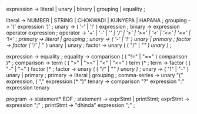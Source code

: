 expression -> literal
            | unary
            | binary
            | grouping 
            | equality ;

literal -> NUMBER  | STRING | CHOKWADI | KUNYEPA | HAPANA ;
grouping -> '(' expression ')' ;
unary -> ( '-' | '!' ) expression ;
binary -> expression operator expression ;
operator -> '+' | '-' | '*' | '/' | '>' | '>=' | '<' | '<=' | '==' | '!=' ;
primary -> literal | grouping ;
unary -> ( '-' | '!' ) unary 
       | primary ;
factor -> factor ( '/' | '*' ) unary 
       | unary ;
factor -> unary ( ( "/" | "*" ) unary )* ;

expression -> equality ;
equality -> comparison ( ( "!=" | "==" ) comparison )* ;
comparison -> term ( ( ">" | ">=" | "<" | "<=" ) term )* ;
term -> factor ( ( "-" | "+" ) factor )* ;
factor -> unary ( ( "/" | "*" ) unary )* ;
unary -> ( "!" | "-" ) unary 
       | primary ;
primary -> literal | grouping ;
comma-series -> unary "(" expression, ( "," expression )* ")"
tenary -> comparison "?" expression ":" expression tenary

program     ->  statement* EOF ;
statement   -> exprStmt
             | printStmt;
exprStmt    -> expression ";" ;
printStmt   -> "dhinda" expression ";" ;
